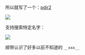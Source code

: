 所以就写了一个：[pdir2](https://github.com/laike9m/pdir2)

![](https://image-laike9m.oss-cn-beijing.aliyuncs.com/pdir2.gif)

支持搜索特定名字：

![](https://image-laike9m.oss-cn-beijing.aliyuncs.com/pdir2-search.gif)

顺带认识了好多以前不知道的 `__xxx__`